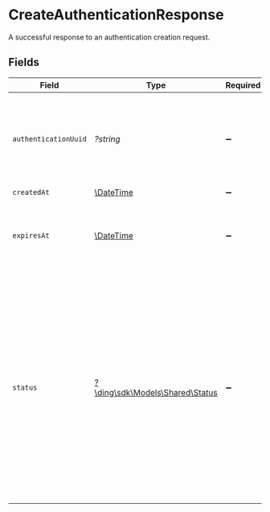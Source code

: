# CreateAuthenticationResponse

A successful response to an authentication creation request.


## Fields

| Field                                                                                                                                                                                                                                                                            | Type                                                                                                                                                                                                                                                                             | Required                                                                                                                                                                                                                                                                         | Description                                                                                                                                                                                                                                                                      |
| -------------------------------------------------------------------------------------------------------------------------------------------------------------------------------------------------------------------------------------------------------------------------------- | -------------------------------------------------------------------------------------------------------------------------------------------------------------------------------------------------------------------------------------------------------------------------------- | -------------------------------------------------------------------------------------------------------------------------------------------------------------------------------------------------------------------------------------------------------------------------------- | -------------------------------------------------------------------------------------------------------------------------------------------------------------------------------------------------------------------------------------------------------------------------------- |
| `authenticationUuid`                                                                                                                                                                                                                                                             | *?string*                                                                                                                                                                                                                                                                        | :heavy_minus_sign:                                                                                                                                                                                                                                                               | A unique identifier for the authentication that you can use on the /check and /retry endpoints.                                                                                                                                                                                  |
| `createdAt`                                                                                                                                                                                                                                                                      | [\DateTime](https://www.php.net/manual/en/class.datetime.php)                                                                                                                                                                                                                    | :heavy_minus_sign:                                                                                                                                                                                                                                                               | N/A                                                                                                                                                                                                                                                                              |
| `expiresAt`                                                                                                                                                                                                                                                                      | [\DateTime](https://www.php.net/manual/en/class.datetime.php)                                                                                                                                                                                                                    | :heavy_minus_sign:                                                                                                                                                                                                                                                               | The time at which the authentication expires and can no longer be checked or retried.                                                                                                                                                                                            |
| `status`                                                                                                                                                                                                                                                                         | [?\ding\sdk\Models\Shared\Status](../../Models/Shared/Status.md)                                                                                                                                                                                                                 | :heavy_minus_sign:                                                                                                                                                                                                                                                               | The status of the authentication. Possible values are:<br/>  * `pending` - The OTP code is being sent.<br/>  * `rate_limited` - This user is rate-limited and cannot receive another code.<br/>  * `spam_detected` - This attempt is flagged as spam. Go to the dashboard for more details.<br/> |